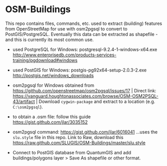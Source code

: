 OSM-Buildings
=============
This repo contains files, commands, etc. used to extract (building) features from OpenStreetMap for use with osm2pgsql to convert to PostGIS/PostgreSQL. Eventually this data can be extracted as shapefile - and this is currently its most common use.

+ used PostgreSQL for Windows: postgresql-9.2.4-1-windows-x64.exe http://www.enterprisedb.com/products-services-training/pgdownload#windows

+ used PostGIS for Windows: postgis-pg92x64-setup-2.0.3-2.exe http://postgis.net/windows_downloads

+ osm2pgsql for Windows obtained from https://github.com/openstreetmap/osm2pgsql/issues/17 | Direct link: https://vanguard.houghtonassociates.com/browse/OSM-OSM2PSQL-43/artifact | Download `cygwin-package` and extract to a location (e.g. `C:\osm2pgsql`).

+ to obtain a .osm file: follow this guide https://gist.github.com/jlar/3035152 

+ osm2pgsql command: https://gist.github.com/jlar/6016041 ...uses the `slu.style` file in this repo. Link to Raw, download this https://raw.github.com/SLUGIS/OSM-Buildings/master/slu.style

+ Connect to PostGIS database from QuantumGIS and add buildings/polygons layer > Save As shapefile or other format.

